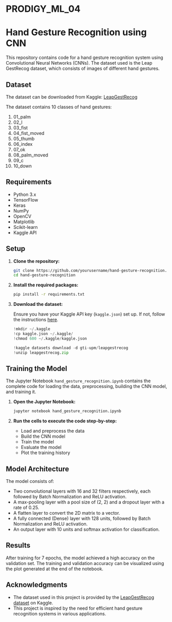 # PRODIGY_ML_04

# Hand Gesture Recognition using CNN

This repository contains code for a hand gesture recognition system using Convolutional Neural Networks (CNNs). The dataset used is the Leap GestRecog dataset, which consists of images of different hand gestures.

## Dataset

The dataset can be downloaded from Kaggle: [LeapGestRecog](https://www.kaggle.com/gti-upm/leapgestrecog)

The dataset contains 10 classes of hand gestures:

1. 01_palm
2. 02_l
3. 03_fist
4. 04_fist_moved
5. 05_thumb
6. 06_index
7. 07_ok
8. 08_palm_moved
9. 09_c
10. 10_down

## Requirements

- Python 3.x
- TensorFlow
- Keras
- NumPy
- OpenCV
- Matplotlib
- Scikit-learn
- Kaggle API

## Setup

1. **Clone the repository:**

    ```bash
    git clone https://github.com/yourusername/hand-gesture-recognition.git
    cd hand-gesture-recognition
    ```

2. **Install the required packages:**

    ```bash
    pip install -r requirements.txt
    ```

3. **Download the dataset:**

    Ensure you have your Kaggle API key (`kaggle.json`) set up. If not, follow the instructions [here](https://www.kaggle.com/docs/api).

    ```python
    !mkdir ~/.kaggle
    !cp kaggle.json ~/.kaggle/
    !chmod 600 ~/.kaggle/kaggle.json

    !kaggle datasets download -d gti-upm/leapgestrecog
    !unzip leapgestrecog.zip
    ```

## Training the Model

The Jupyter Notebook `hand_gesture_recognition.ipynb` contains the complete code for loading the data, preprocessing, building the CNN model, and training it.

1. **Open the Jupyter Notebook:**

    ```bash
    jupyter notebook hand_gesture_recognition.ipynb
    ```

2. **Run the cells to execute the code step-by-step:**

    - Load and preprocess the data
    - Build the CNN model
    - Train the model
    - Evaluate the model
    - Plot the training history

## Model Architecture

The model consists of:

- Two convolutional layers with 16 and 32 filters respectively, each followed by Batch Normalization and ReLU activation.
- A max-pooling layer with a pool size of (2, 2) and a dropout layer with a rate of 0.25.
- A flatten layer to convert the 2D matrix to a vector.
- A fully connected (Dense) layer with 128 units, followed by Batch Normalization and ReLU activation.
- An output layer with 10 units and softmax activation for classification.

## Results

After training for 7 epochs, the model achieved a high accuracy on the validation set. The training and validation accuracy can be visualized using the plot generated at the end of the notebook.


## Acknowledgments

- The dataset used in this project is provided by the [LeapGestRecog dataset](https://www.kaggle.com/gti-upm/leapgestrecog) on Kaggle.
- This project is inspired by the need for efficient hand gesture recognition systems in various applications.

